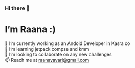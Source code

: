 ### Hi there 👋
# I’m Raana :)

🔭 I’m currently working as an Andoid Developer in Kasra co <br />
🌱 I’m learning jetpack compse and kmm  <br />
👯 I’m looking to collaborate on any new challenges <br />
📫  Reach me at raanayavari@gmail.com <br />
<!--
**raanaYavari/raanaYavari** is a ✨ _special_ ✨ repository because its `README.md` (this file) appears on your GitHub profile.

Here are some ideas to get you started:

 
- 
- 🤔 I’m looking for help with ...
- 💬 Ask me about ...
- 😄 Pronouns: ...
- ⚡ Fun fact: ...
-->
